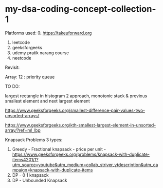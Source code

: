 # my-dsa-coding-concept-collection-1

Platforms used:
0. https://takeuforward.org
1. leetcode
2. geeksforgeeks
3. udemy pratik narang course
4. neetcode


Revisit:

Array: 12 : priority queue


TO DO:


largest rectangle in histogram 2 approach, monotonic stack & previous smallest element and next largest element
   
https://www.geeksforgeeks.org/smallest-difference-pair-values-two-unsorted-arrays/

https://www.geeksforgeeks.org/kth-smallest-largest-element-in-unsorted-array/?ref=ml_lbp


Knapsack Problems 3 types:

1. Greedy - Fractional knapsack - price per unit - https://www.geeksforgeeks.org/problems/knapsack-with-duplicate-items4201/1?utm_source=youtube&utm_medium=collab_striver_ytdescription&utm_campaign=knapsack-with-duplicate-items
2. DP - 0 1 knapsack 
3. DP - Unbounded Knapsack
   
